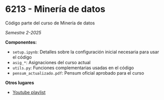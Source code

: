 # 6213 - Minería de datos
Código parte del curso de Minería de datos

*Semestre 2-2025*

**Componentes:**
- `setup.ipynb`: Detalles sobre la configuración inicial necesaria para usar el código
- `asig_*`: Asignaciones del curso actual
- `utils.py`: Funciones complementarias usadas en el código
- `pensum_actualizado.pdf`: Pensum oficial aprobado para el curso

**Otros lugares**
- [Youtube playlist](https://www.youtube.com/watch?v=JXzOdXXTqbw&list=PLcW0HF-eq6TwVtKbPI_LEP2Gs2inc7rCW&index=1)
